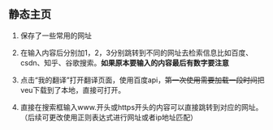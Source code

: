 ## 静态主页

1. 保存了一些常用的网址

2. 在输入内容后分别加1，2，3分别跳转到不同的网址去检索信息比如百度、csdn、知乎、谷歌搜索。**如果原本要输入的内容最后有数字要注意**  

3. 点击“我的翻译”打开翻译页面，使用百度api，~~第一次使用需要加载一段时间~~把veu下载到了本地，直接可打开。

4. 直接在搜索框输入www.开头或https开头的内容可以直接跳转到对应的网址。（后续可更改使用正则表达式进行网址或者ip地址匹配）

   